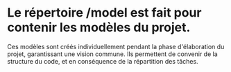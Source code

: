 # Le répertoire /model est fait pour contenir les modèles du projet.

Ces modèles sont créés individuellement pendant la phase d'élaboration du projet, garantissant une vision commune.
Ils permettent de convenir de la structure du code, et en conséquence de la répartition des tâches.
